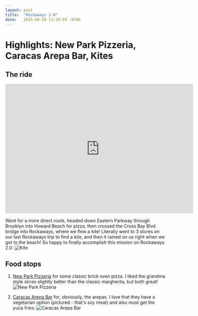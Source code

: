 ```yaml
---
layout: post
title:  "Rockaways 2.0"
date:   2016-08-28 13:28:59 -0500
---
```

# Highlights: New Park Pizzeria, Caracas Arepa Bar, Kites



## The ride

<iframe height='405' width='590' frameborder='0' allowtransparency='true' scrolling='no' src='https://www.strava.com/activities/692726484/embed/349f0f3671920d7a0105b2db76be569ec6da3eec'></iframe>

Went for a more direct route, headed down Eastern Parkway through Brooklyn into Howard Beach for pizza, then crossed the Cross Bay Blvd bridge into Rockaways, where we flew a kite! Literally went to 3 stores on our last Rockaways trip to find a kite, and then it rained on us right when we got to the beach! So happy to finally accomplish this mission on Rockaways 2.0: 
![Kite](https://nycdatabikers.github.io/assets/rockaways2-1.jpg)

## Food stops

1. <a href="https://www.yelp.com/biz/new-park-pizzeria-howard-beach" target="_blank">New Park Pizzeria</a> for some classic brick oven pizza. I liked the grandma style slices slightly better than the classic margherita, but both great!
![New Park Pizzeria](https://nycdatabikers.github.io/assets/rockaways2-2.jpg)

2. <a href="https://www.yelp.com/biz/caracas-arepa-bar-rockaway-park-3" target="_blank">Caracas Arepa Bar</a> for, obviously, the arepas. I love that they have a vegetarian option (pictured - that's soy meat) and also must get the yuca fries: 
![Caracas Arepa Bar](https://nycdatabikers.github.io/assets/rockaways2-3.jpg)

